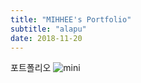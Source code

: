 ```yaml
---
title: "MIHHEE's Portfolio"
subtitle: "alapu"
date: 2018-11-20
---
```

포트폴리오
![mini](./image/uni.jpg)
